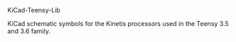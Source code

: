 KiCad-Teensy-Lib

KiCad schematic symbols for the Kinetis processors used in the Teensy 3.5 and 3.6 family.
